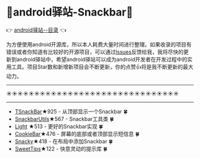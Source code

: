 # :running:android驿站-Snackbar:running:
:point_right: [android驿站--目录](https://github.com/enChenging/android_posthouse) :point_left:

为方便使用android开源库，所以本人耗费大量时间进行整理。如果收录的项目有错误或者你知道有比较好的开源项目，可以通过[Issues](https://github.com/enChenging/android_posthouse/issues)反馈给我，我将尽快的更新到android驿站中，希望android驿站可以成为android开发者在开发过程中的实用工具。项目Star数和新增新项目会不断更新，你的点赞:+1:将是我不断更新的最大动力。

<HR style="FILTER: progid:DXImageTransform.Microsoft.Shadow(color:#987cb9,direction:145,strength:15)" width="100%" color=#987cb9 SIZE=1>

:sunny::sunny::sunny::sunny::sunny::sunny::sunny::sunny::sunny::sunny::sunny::sunny::sunny::sunny::sunny::sunny::sunny::sunny::sunny::sunny::sunny::sunny::sunny::sunny::sunny::sunny::sunny::sunny::sunny::sunny::sunny:
<HR style="FILTER: progid:DXImageTransform.Microsoft.Shadow(color:#987cb9,direction:145,strength:15)" width="100%" color=#987cb9 SIZE=1>


- [TSnackBar](https://github.com/AndreiD/TSnackBar)★925 - 从顶部显示一个Snackbar :four_leaf_clover:
- [SnackbarUtils](https://github.com/HuanHaiLiuXin/SnackbarUtils)★567 - Snackbar工具类  :four_leaf_clover:
- [Light](https://github.com/TonnyL/Light) ★513 - 更好的Snackbar实现  :four_leaf_clover:
- [CookieBar](https://github.com/liuguangqiang/CookieBar)★476 - 屏幕的底部或者顶部显示短信息  :four_leaf_clover:
- [Snacky](https://github.com/matecode/Snacky)★418 - 在布局中添加Snackbar :four_leaf_clover:
- [SweetTips](https://github.com/HuanHaiLiuXin/SweetTips)★122 - 快意灵动的提示库 :four_leaf_clover:


       
